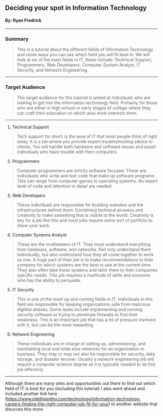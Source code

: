 ## Deciding your spot in Information Technology 
#### By: Ryan Fredrick
---
### Summary 

>This is a tutorial about the different fields of Information Technology and some ways you can see which field you will fit best in. We will look at six of the main fields in IT, these include: Technical Support, Programmers, Web Developers, Computer System Analyst, IT Security, and Network Engineering. 
---
### Target Audience 

>The target audience for this tutorial is aimed at individuals who are looking to get into the information technology field. Primarily for those who are either in high school or early stages of college where they can craft their education on which area most interests them. 
---
1. Technical Support
>Tech support for short, is the area of IT that most people think of right away. It is a job where you provide expert troubleshooting advice to clients. You will handle both hardware and software issues and assist individuals who have trouble with their computers.
2. Programmers
>Computer programmers are strictly software focused. These are individuals who write and test code that make up software programs. This can range from computer games to operating systems. An expert level of code and attention to detail are needed.
3. Web Developers 
>These individuals are responsible for building websites and the infrastructures behind them. Combining technical prowess and creativity to make something that is visible to the world. Creativity is key for a job like this and most jobs require some sort of portfolio to show your work. 
4. Computer Systems Analyst
>These are the multitaskers of IT. They must understand everything from hardware, software, and networks. Not only understand them individually, but also understand how they all come together to work as one. A huge part of their job is to make recommendations to their company for which systems are the best to use at the current time. They also often take these systems and tailor them to their companies specific needs. This job requires a multitude of skills and somsone who has the ability to persuade. 
5. IT Security 
>This is one of the most up and coming fields in IT. Individuals in this field are responsible for keeping organizations safe from malicious digitital attacks. Some tasks include implementing and running security software or trying to penetrate firewalls to find their weakness. This is an important job that has a lot of pressure involved with it, but can be the most rewarding.
6. Network Engineering
>These individuals are in charge of setting up, administering, and maintaining local and wide area networks for an organization or business. They may or may not also be responsible for security, data storage, and disaster recover. Usually a network engineering job will require a computer science degree as it is typically needed to do this job effectivly. 
---

Although there are many sites and opportunities out there to find out which field of IT is best for you (including this tutorial) I also went ahead and included another link here (https://www.intelligenthq.com/technology/information-technology-careers-finding-the-right-computer-job-fit-for-you/) to another website that disucces this more. 
